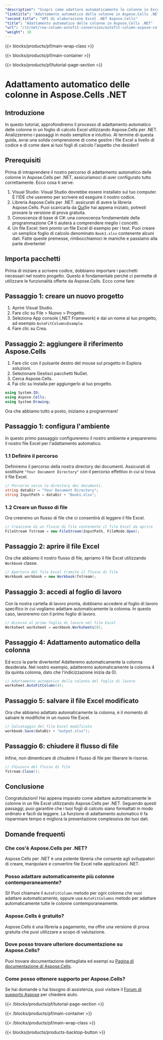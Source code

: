 ```yaml
---
"description": "Scopri come adattare automaticamente le colonne in Excel utilizzando Aspose.Cells per .NET. Guida passo passo per migliorare la presentazione del tuo foglio di calcolo."
"linktitle": "Adattamento automatico delle colonne in Aspose.Cells .NET"
"second_title": "API di elaborazione Excel .NET Aspose.Cells"
"title": "Adattamento automatico delle colonne in Aspose.Cells .NET"
"url": "/it/net/row-column-autofit-conversion/autofit-column-aspose-cells/"
"weight": 10
---
```


{{< blocks/products/pf/main-wrap-class >}}

{{< blocks/products/pf/main-container >}}

{{< blocks/products/pf/tutorial-page-section >}}

# Adattamento automatico delle colonne in Aspose.Cells .NET

## Introduzione
In questo tutorial, approfondiremo il processo di adattamento automatico delle colonne in un foglio di calcolo Excel utilizzando Aspose.Cells per .NET. Analizzeremo i passaggi in modo semplice e intuitivo. Al termine di questa guida, avrai una solida comprensione di come gestire i file Excel a livello di codice e di come dare ai tuoi fogli di calcolo l'aspetto che desideri!
## Prerequisiti
Prima di intraprendere il nostro percorso di adattamento automatico delle colonne in Aspose.Cells per .NET, assicuriamoci di aver configurato tutto correttamente. Ecco cosa ti serve:
1. Visual Studio: Visual Studio dovrebbe essere installato sul tuo computer. È l'IDE che useremo per scrivere ed eseguire il nostro codice.
2. Libreria Aspose.Cells per .NET: assicurati di avere la libreria Aspose.Cells. Puoi scaricarla da [Qui](https://releases.aspose.com/cells/net/)Se hai appena iniziato, potresti provare la versione di prova gratuita.
3. Conoscenza di base di C#: una conoscenza fondamentale della programmazione C# ti aiuterà a comprendere meglio i concetti.
4. Un file Excel: tieni pronto un file Excel di esempio per i test. Puoi creare un semplice foglio di calcolo denominato `Book1.xlsx` contenente alcuni dati.
Fatte queste premesse, rimbocchiamoci le maniche e passiamo alla parte divertente!
## Importa pacchetti
Prima di iniziare a scrivere codice, dobbiamo importare i pacchetti necessari nel nostro progetto. Questo è fondamentale perché ci permette di utilizzare le funzionalità offerte da Aspose.Cells. Ecco come fare:
## Passaggio 1: creare un nuovo progetto
1. Aprire Visual Studio.
2. Fare clic su File > Nuovo > Progetto.
3. Seleziona App console (.NET Framework) e dai un nome al tuo progetto, ad esempio `AutoFitColumnsExample`.
4. Fare clic su Crea.
## Passaggio 2: aggiungere il riferimento Aspose.Cells
1. Fare clic con il pulsante destro del mouse sul progetto in Esplora soluzioni.
2. Selezionare Gestisci pacchetti NuGet.
3. Cerca Aspose.Cells.
4. Fai clic su Installa per aggiungerlo al tuo progetto.
```csharp
using System.IO;
using Aspose.Cells;
using System.Drawing;
```
Ora che abbiamo tutto a posto, iniziamo a programmare!
## Passaggio 1: configura l'ambiente
In questo primo passaggio configureremo il nostro ambiente e prepareremo il nostro file Excel per l'adattamento automatico.
### 1.1 Definire il percorso
Definiremo il percorso della nostra directory dei documenti. Assicurati di sostituire `"Your Document Directory"` con il percorso effettivo in cui si trova il file Excel.
```csharp
// Percorso verso la directory dei documenti.
string dataDir = "Your Document Directory";
string InputPath = dataDir + "Book1.xlsx";
```
### 1.2 Creare un flusso di file
Ora creeremo un flusso di file che ci consentirà di leggere il file Excel.
```csharp
// Creazione di un flusso di file contenente il file Excel da aprire
FileStream fstream = new FileStream(InputPath, FileMode.Open);
```
## Passaggio 2: aprire il file Excel
Ora che abbiamo il nostro flusso di file, apriamo il file Excel utilizzando `Workbook` classe.
```csharp
// Apertura del file Excel tramite il flusso di file
Workbook workbook = new Workbook(fstream);
```
## Passaggio 3: accedi al foglio di lavoro
Con la nostra cartella di lavoro pronta, dobbiamo accedere al foglio di lavoro specifico in cui vogliamo adattare automaticamente la colonna. In questo caso, lavoreremo con il primo foglio di lavoro.
```csharp
// Accesso al primo foglio di lavoro nel file Excel
Worksheet worksheet = workbook.Worksheets[0];
```
## Passaggio 4: Adattamento automatico della colonna
Ed ecco la parte divertente! Adatteremo automaticamente la colonna desiderata. Nel nostro esempio, adatteremo automaticamente la colonna 4 (la quinta colonna, dato che l'indicizzazione inizia da 0).
```csharp
// Adattamento automatico della colonna del foglio di lavoro
worksheet.AutoFitColumn(4);
```
## Passaggio 5: salvare il file Excel modificato
Ora che abbiamo adattato automaticamente la colonna, è il momento di salvare le modifiche in un nuovo file Excel.
```csharp
// Salvataggio del file Excel modificato
workbook.Save(dataDir + "output.xlsx");
```
## Passaggio 6: chiudere il flusso di file
Infine, non dimenticare di chiudere il flusso di file per liberare le risorse.
```csharp
// Chiusura del flusso di file
fstream.Close();
```
## Conclusione
Congratulazioni! Hai appena imparato come adattare automaticamente le colonne in un file Excel utilizzando Aspose.Cells per .NET. Seguendo questi passaggi, puoi garantire che i tuoi fogli di calcolo siano formattati in modo ordinato e facili da leggere. La funzione di adattamento automatico ti fa risparmiare tempo e migliora la presentazione complessiva dei tuoi dati.
## Domande frequenti
### Che cos'è Aspose.Cells per .NET?  
Aspose.Cells per .NET è una potente libreria che consente agli sviluppatori di creare, manipolare e convertire file Excel nelle applicazioni .NET.
### Posso adattare automaticamente più colonne contemporaneamente?  
Sì! Puoi chiamare il `AutoFitColumn` metodo per ogni colonna che vuoi adattare automaticamente, oppure usa `AutoFitColumns` metodo per adattare automaticamente tutte le colonne contemporaneamente.
### Aspose.Cells è gratuito?  
Aspose.Cells è una libreria a pagamento, ma offre una versione di prova gratuita che puoi utilizzare a scopo di valutazione.
### Dove posso trovare ulteriore documentazione su Aspose.Cells?  
Puoi trovare documentazione dettagliata ed esempi su [Pagina di documentazione di Aspose.Cells](https://reference.aspose.com/cells/net/).
### Come posso ottenere supporto per Aspose.Cells?  
Se hai domande o hai bisogno di assistenza, puoi visitare il [Forum di supporto Aspose](https://forum.aspose.com/c/cells/9) per chiedere aiuto.

{{< /blocks/products/pf/tutorial-page-section >}}

{{< /blocks/products/pf/main-container >}}

{{< /blocks/products/pf/main-wrap-class >}}

{{< blocks/products/products-backtop-button >}}